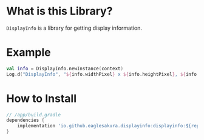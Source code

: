 # What is this Library?

`DisplayInfo` is a library for getting display information.

# Example

```kotlin
val info = DisplayInfo.newInstance(context)
Log.d("DisplayInfo", "${info.widthPixel} x ${info.heightPixel}, ${info.dpi} dpi")
```

# How to Install

```groovy
// /app/build.gradle
dependencies {
    implementation 'io.github.eaglesakura.displayinfo:displayinfo:${replace version}'
}
```
